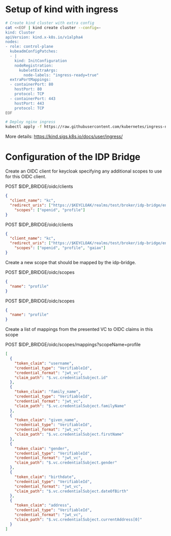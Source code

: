 # Setup of kind with ingress

```bash
# Create kind cluster with extra config
cat <<EOF | kind create cluster --config=-
kind: Cluster
apiVersion: kind.x-k8s.io/v1alpha4
nodes:
- role: control-plane
  kubeadmConfigPatches:
  - |
    kind: InitConfiguration
    nodeRegistration:
      kubeletExtraArgs:
        node-labels: "ingress-ready=true"
  extraPortMappings:
  - containerPort: 80
    hostPort: 80
    protocol: TCP
  - containerPort: 443
    hostPort: 443
    protocol: TCP
EOF

# Deploy nginx ingress
kubectl apply -f https://raw.githubusercontent.com/kubernetes/ingress-nginx/main/deploy/static/provider/kind/deploy.yaml
```

More details: https://kind.sigs.k8s.io/docs/user/ingress/

# Configuration of the IDP Bridge

Create an OIDC client for keycloak specifying any additional scopes to use for this OIDC client.

POST $IDP_BRIDGE/oidc/clients

```json
{
  "client_name": "kc",
  "redirect_uris": ["https://$KEYCLOAK/realms/test/broker/idp-bridge/endpoint"],
    "scopes": ["openid", "profile"]
}
```

POST $IDP_BRIDGE/oidc/clients

```json
{
  "client_name": "kc",
  "redirect_uris": ["https://$KEYCLOAK/realms/test/broker/idp-bridge/endpoint"],
    "scopes": ["openid", "profile", "gaiax"]
}
```

Create a new scope that should be mapped by the idp-bridge.

POST $IDP_BRIDGE/oidc/scopes

```json
{
  "name": "profile"
}
```

POST $IDP_BRIDGE/oidc/scopes

```json
{
  "name": "profile"
}
```

Create a list of mappings from the presented VC to OIDC claims in this scope

POST $IDP_BRIDGE/oidc/scopes/mappings?scopeName=profile

```json
[
  {
    "token_claim": "username",
    "credential_type": "VerifiableId",
    "credential_format": "jwt_vc",
    "claim_path": "$.vc.credentialSubject.id"
  },
  {
    "token_claim": "family_name",
    "credential_type": "VerifiableId",
    "credential_format": "jwt_vc",
    "claim_path": "$.vc.credentialSubject.familyName"
  },
  {
    "token_claim": "given_name",
    "credential_type": "VerifiableId",
    "credential_format": "jwt_vc",
    "claim_path": "$.vc.credentialSubject.firstName"
  },
  {
    "token_claim": "gender",
    "credential_type": "VerifiableId",
    "credential_format": "jwt_vc",
    "claim_path": "$.vc.credentialSubject.gender"
  },
  {
    "token_claim": "birthdate",
    "credential_type": "VerifiableId",
    "credential_format": "jwt_vc",
    "claim_path": "$.vc.credentialSubject.dateOfBirth"
  },
  {
    "token_claim": "address",
    "credential_type": "VerifiableId",
    "credential_format": "jwt_vc",
    "claim_path": "$.vc.credentialSubject.currentAddress[0]"
  }
]
```
